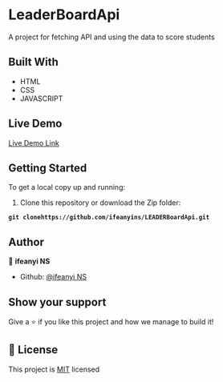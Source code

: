 # LeaderBoardApi
A project for fetching API and using the data to score students

## Built With

- HTML
- CSS
- JAVASCRIPT

## Live Demo

[Live Demo Link]( https://ifeanyins.github.io/LEADERBoardApi/)

## Getting Started

To get a local copy up and running:

1. Clone this repository or download the Zip folder:

**``git clonehttps://github.com/ifeanyins/LEADERBoardApi.git``**


## Author

👤 **ifeanyi NS**

- Github: [@ifeanyi NS](https://github.com/ifeanyins)


## Show your support

Give a ⭐️ if you like this project and how we manage to build it!

## 📝 License

This project is [MIT](./MIT.md) licensed